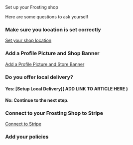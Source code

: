 Set up your Frosting shop

Here are some questions to ask yourself

### Make sure you location is set correctly

[Set your shop location]()

### Add a Profile Picture and Shop Banner

[Add a Profile Picture and Store Banner]()

### Do you offer local delivery?

#### Yes: [Setup Local Delivery]( **ADD LINK TO ARTICLE HERE** )
#### No: Continue to the next step.

### Connect to your Frosting Shop to Stripe

[Connect to Stripe]()

### Add your policies